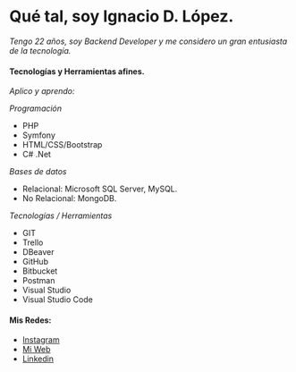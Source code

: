 # Qué tal, soy Ignacio D. López.

_Tengo 22 años, soy Backend Developer y me considero un gran entusiasta de la tecnología._

#### Tecnologías y Herramientas afines. 

_Aplico y aprendo:_

_Programación_
* PHP
* Symfony
* HTML/CSS/Bootstrap
* C# .Net

_Bases de datos_
* Relacional: Microsoft SQL Server, MySQL.
* No Relacional: MongoDB.

_Tecnologías / Herramientas_
* GIT
* Trello
* DBeaver
* GitHub
* Bitbucket
* Postman
* Visual Studio
* Visual Studio Code


#### Mis Redes:

* [Instagram](https://www.instagram.com/ignaciodlopez/)
* [Mi Web](https://ignaciodlopez.com/) 
* [Linkedin](https://www.linkedin.com/in/ignaciol%C3%B3pez/)

